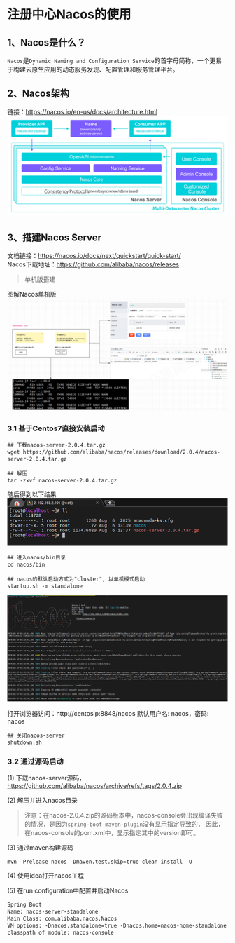 # 注册中心Nacos的使用

## 1、Nacos是什么？

`Nacos`是`Dynamic Naming and Configuration Service`的首字母简称，一个更易于构建云原生应用的动态服务发现、配置管理和服务管理平台。

## 2、Nacos架构

链接：https://nacos.io/en-us/docs/architecture.html
![Nacos架构](images/Nacos架构.png)

## 3、搭建Nacos Server

文档链接：https://nacos.io/docs/next/quickstart/quick-start/<br>
Nacos下载地址：https://github.com/alibaba/nacos/releases

> 单机版搭建

图解Nacos单机版
![图解Nacos单机版](images/图解Nacos单机版.png)

### 3.1 基于Centos7直接安装启动

```shell
## 下载nacos-server-2.0.4.tar.gz
wget https://github.com/alibaba/nacos/releases/download/2.0.4/nacos-server-2.0.4.tar.gz

## 解压
tar -zxvf nacos-server-2.0.4.tar.gz
```
随后得到以下结果
![nacos-server-2.0.4.tar.gz解压结果](images/nacos-server-2.0.4.tar.gz解压结果.png)

```shell
## 进入nacos/bin目录
cd nacos/bin

## nacos的默认启动方式为"cluster", 以单机模式启动
startup.sh -m standalone
```
![单机模式启动nacos-server](images/单机模式启动nacos-server.png)

打开浏览器访问：http://centosip:8848/nacos 默认用户名: nacos，密码: nacos

```shell
## 关闭nacos-server
shutdown.sh
```

### 3.2 通过源码启动

(1) 下载nacos-server源码，https://github.com/alibaba/nacos/archive/refs/tags/2.0.4.zip

(2) 解压并进入nacos目录

> 注意：在nacos-2.0.4.zip的源码版本中，nacos-console会出现编译失败的情况，是因为`spring-boot-maven-plugin`没有显示指定导致的，
> 因此，在nacos-console的pom.xml中，显示指定其中的version即可。

(3) 通过maven构建源码
```shell
mvn -Prelease-nacos -Dmaven.test.skip=true clean install -U
```

(4) 使用idea打开nacos工程

(5) 在run configuration中配置并启动Nacos
```shell
Spring Boot
Name: nacos-server-standalone
Main Class: com.alibaba.nacos.Nacos
VM options: -Dnacos.standalone=true -Dnacos.home=nacos-home-standalone
classpath of module: nacos-console
```